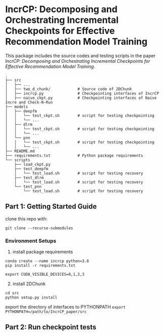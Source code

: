 # IncrCP: Decomposing and Orchestrating Incremental Checkpoints for Effective Recommendation Model Training

This package includes the source codes and testing scripts in the paper *IncrCP: Decomposing and Orchestrating Incremental Checkpoints for Effective Recommendation Model Training*.

```
.
├── src          
│   ├── ...
│   ├── two_d_chunk/            # Source code of 2DChunk
│   ├── incrcp.py               # Checkpointing interfaces of IncrCP
│   ├── naive_ckpt.py           # Checkpointing interfaces of Naive Incre and Check-N-Run
├── models
│   ├── deepfm                  
│   │   └── test_ckpt.sh        # script for testing checkpointing
│   │   └── ...
│   ├── dlrm                    
│   │   └── test_ckpt.sh        # script for testing checkpointing
│   │   └── ...
│   └── pnn                     
│   │   └── test_ckpt.sh        # script for testing checkpointing
│   │   └── ...
├── README.md
├── requirements.txt            # Python package requirements
└── scripts                     
    ├── load_ckpt.py
    ├── test_deepfm
    │   └── test_load.sh        # script for testing recovery
    ├── test_dlrm
    │   └── test_load.sh        # script for testing recovery
    └── test_pnn
        └── test_load.sh        # script for testing recovery

```

## Part 1: Getting Started Guide

clone this repo with:
```
git clone --recurse-submodules 
```

### Environment Setups

1. install package requirements
```
conda create --name incrcp python=3.8
pip install -r requirements.txt

export CUDA_VISIBLE_DEVICES=0,1,2,3
```

2. install 2DChunk

```
cd src
python setup.py install
```

export the directory of interfaces to PYTHONPATH
```export PYTHONPATH=/path/to/IncrCP_paper/src```

## Part 2: Run checkpoint tests

